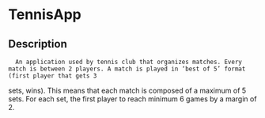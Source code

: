 # TennisApp

## Description
      An application used by tennis club that organizes matches. Every match is between 2 players. A match is played in ‘best of 5’ format (first player that gets 3
sets, wins). This means that each match is composed of a maximum of 5 sets. For each set, the
first player to reach minimum 6 games by a margin of 2.
